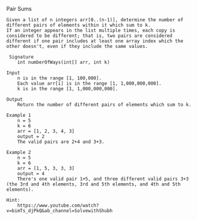 
Pair Sums

    Given a list of n integers arr[0..(n-1)], determine the number of different pairs of elements within it which sum to k.
    If an integer appears in the list multiple times, each copy is considered to be different; that is, two pairs are considered 
    different if one pair includes at least one array index which the other doesn't, even if they include the same values.
   
     Signature
        int numberOfWays(int[] arr, int k)
    
    Input
        n is in the range [1, 100,000].
        Each value arr[i] is in the range [1, 1,000,000,000].
        k is in the range [1, 1,000,000,000].
    
    Output
        Return the number of different pairs of elements which sum to k.
    
    Example 1
        n = 5
        k = 6
        arr = [1, 2, 3, 4, 3]
        output = 2
        The valid pairs are 2+4 and 3+3.
  
    Example 2
        n = 5
        k = 6
        arr = [1, 5, 3, 3, 3]
        output = 4
        There's one valid pair 1+5, and three different valid pairs 3+3 (the 3rd and 4th elements, 3rd and 5th elements, and 4th and 5th elements).

    Hint:
        https://www.youtube.com/watch?v=bimTs_djPkQ&ab_channel=SolvewithShubh
